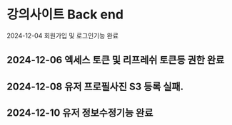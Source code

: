﻿# 강의사이트 Back end

2024-12-04 회원가입 및 로그인기능 완료



##  2024-12-06 엑세스 토큰 및 리프레쉬 토큰등 권한 완료



##  2024-12-08 유저 프로필사진 S3 등록 실패.




##  2024-12-10 유저 정보수정기능 완료
